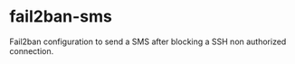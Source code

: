 # fail2ban-sms
Fail2ban configuration to send a SMS after blocking a SSH non authorized connection.

